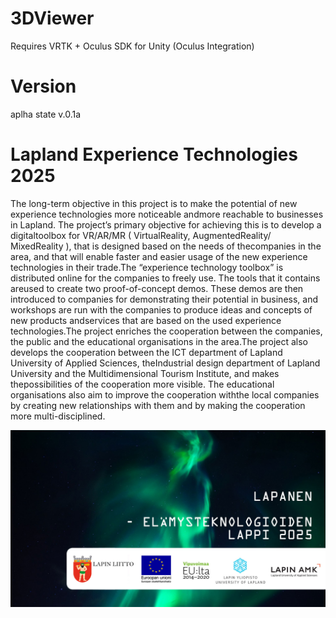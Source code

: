 # 3DViewer
Requires VRTK + Oculus SDK for Unity (Oculus Integration)

# Version
aplha state v.0.1a

# Lapland Experience Technologies 2025
The long-term objective in this project is to make the potential of new experience technologies more noticeable andmore reachable to businesses in Lapland. The project’s primary objective for achieving this is to develop a digitaltoolbox for  VR/AR/MR ( VirtualReality, AugmentedReality/ MixedReality ), that is designed based on the needs of thecompanies in the area, and that will enable faster and easier usage of the new experience technologies in their trade.The “experience technology toolbox” is distributed online for the companies to freely use. The tools that it contains areused to create two proof-of-concept demos. These demos are then introduced to companies for demonstrating their potential in business, and workshops are run with the companies to produce ideas and concepts of new products andservices that are based on the used experience technologies.The project enriches the cooperation between the companies, the public and the educational organisations in the area.The project also develops the cooperation between the ICT department of Lapland University of Applied Sciences, theIndustrial design department of Lapland University and the Multidimensional Tourism Institute, and makes thepossibilities of the cooperation more visible. The educational organisations also aim to improve the cooperation withthe local companies by creating new relationships with them and by making the cooperation more multi-disciplined.

![Screenshot](LapanenLogo.jpg)
